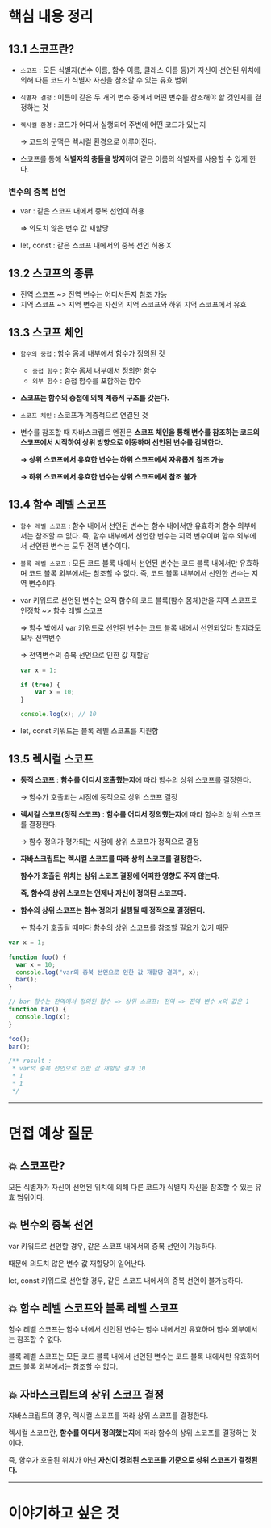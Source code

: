 # 핵심 내용 정리

## 13.1 스코프란?

- `스코프` : 모든 식별자(변수 이름, 함수 이름, 클래스 이름 등)가 자신이 선언된 위치에 의해 다른 코드가 식별자 자신을 참조할 수 있는 유효 범위
- `식별자 결정` : 이름이 같은 두 개의 변수 중에서 어떤 변수를 참조해야 할 것인지를 결정하는 것
- `렉시컬 환경` : 코드가 어디서 실행되며 주변에 어떤 코드가 있는지
    
    → 코드의 문맥은 렉시컬 환경으로 이루어진다.
    
- 스코프를 통해 **식별자의 충돌을 방지**하여 같은 이름의 식별자를 사용할 수 있게 한다.

### 변수의 중복 선언

- var : 같은 스코프 내에서 중복 선언이 허용
    
    ⇒ 의도치 않은 변수 값 재할당
    
- let, const : 같은 스코프 내에서의 중복 선언 허용 X

## 13.2 스코프의 종류

- 전역 스코프 ~> 전역 변수는 어디서든지 참조 가능
- 지역 스코프 ~> 지역 변수는 자신의 지역 스코프와 하위 지역 스코프에서 유효

## 13.3 스코프 체인

- `함수의 중첩` : 함수 몸체 내부에서 함수가 정의된 것
    - `중첩 함수` : 함수 몸체 내부에서 정의한 함수
    - `외부 함수` : 중첩 함수를 포함하는 함수
- **스코프는 함수의 중첩에 의해 계층적 구조를 갖는다.**
- `스코프 체인` : 스코프가 계층적으로 연결된 것
- 변수를 참조할 때 자바스크립트 엔진은 **스코프 체인을 통해 변수를 참조하는 코드의 스코프에서 시작하여 상위 방향으로 이동하며 선언된 변수를 검색한다.**
    
    **→ 상위 스코프에서 유효한 변수는 하위 스코프에서 자유롭게 참조 가능**
    
    **→ 하위 스코프에서 유효한 변수는 상위 스코프에서 참조 불가**
    

## 13.4 함수 레벨 스코프

- `함수 레벨 스코프` : 함수 내에서 선언된 변수는 함수 내에서만 유효하며 함수 외부에서는 참조할 수 없다. 즉, 함수 내부에서 선언한 변수는 지역 변수이며 함수 외부에서 선언한 변수는 모두 전역 변수이다.
- `블록 레벨 스코프` : 모든 코드 블록 내에서 선언된 변수는 코드 블록 내에서만 유효하며 코드 블록 외부에서는 참조할 수 없다. 즉, 코드 블록 내부에서 선언한 변수는 지역 변수이다.
- var 키워드로 선언된 변수는 오직 함수의 코드 블록(함수 몸체)만을 지역 스코프로 인정함 ~> 함수 레벨 스코프
    
    ⇒ 함수 밖에서 var 키워드로 선언된 변수는 코드 블록 내에서 선언되었다 할지라도 모두 전역변수
    
    ⇒ 전역변수의 중복 선언으로 인한 값 재할당
    
    ```jsx
    var x = 1;
    
    if (true) {
    	var x = 10;
    }
    
    console.log(x); // 10
    ```
    
- let, const 키워드는 블록 레벨 스코프를 지원함

## 13.5 렉시컬 스코프

- **동적 스코프** : **함수를 어디서 호출했는지**에 따라 함수의 상위 스코프를 결정한다.
    
    → 함수가 호출되는 시점에 동적으로 상위 스코프 결정
    
- **렉시컬 스코프(정적 스코프)** : **함수를 어디서 정의했는지**에 따라 함수의 상위 스코프를 결정한다.
    
    → 함수 정의가 평가되는 시점에 상위 스코프가 정적으로 결정
    
- **자바스크립트는 렉시컬 스코프를 따라 상위 스코프를 결정한다.**
    
    **함수가 호출된 위치는 상위 스코프 결정에 어떠한 영향도 주지 않는다.**
    
    **즉, 함수의 상위 스코프는 언제나 자신이 정의된 스코프다.**
    
- **함수의 상위 스코프는 함수 정의가 실행될 때 정적으로 결정된다.**
    
    ← 함수가 호출될 때마다 함수의 상위 스코프를 참조할 필요가 있기 때문
    

```jsx
var x = 1;

function foo() {
  var x = 10;
  console.log("var의 중복 선언으로 인한 값 재할당 결과", x);
  bar();
}

// bar 함수는 전역에서 정의된 함수 => 상위 스코프: 전역 => 전역 변수 x의 값은 1
function bar() {
  console.log(x);
}

foo();
bar();

/** result :
 * var의 중복 선언으로 인한 값 재할당 결과 10
 * 1
 * 1
 */
```

---

# 면접 예상 질문

## 💥 스코프란?

모든 식별자가 자신이 선언된 위치에 의해 다른 코드가 식별자 자신을 참조할 수 있는 유효 범위이다.

## 💥 변수의 중복 선언

var 키워드로 선언할 경우, 같은 스코프 내에서의 중복 선언이 가능하다.

때문에 의도치 않은 변수 값 재할당이 일어난다.

let, const 키워드로 선언할 경우, 같은 스코프 내에서의 중복 선언이 불가능하다.

## 💥 함수 레벨 스코프와 블록 레벨 스코프

함수 레벨 스코프는 함수 내에서 선언된 변수는 함수 내에서만 유효하며 함수 외부에서는 참조할 수 없다.

블록 레벨 스코프는 모든 코드 블록 내에서 선언된 변수는 코드 블록 내에서만 유효하며 코드 블록 외부에서는 참조할 수 없다. 

## 💥 자바스크립트의 상위 스코프 결정

자바스크립트의 경우, 렉시컬 스코프를 따라 상위 스코프를 결정한다.

렉시컬 스코프란, **함수를 어디서 정의했는지**에 따라 함수의 상위 스코프를 결정하는 것이다.

즉, 함수가 호출된 위치가 아닌 **자신이 정의된 스코프를 기준으로 상위 스코프가 결정된다.**

---

# 이야기하고 싶은 것